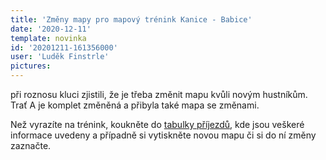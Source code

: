 ```yaml
---
title: 'Změny mapy pro mapový trénink Kanice - Babice'
date: '2020-12-11'
template: novinka
id: '20201211-161356000'
user: 'Luděk Finstrle'
pictures:
---
```

při roznosu kluci zjistili, že je třeba změnit mapu kvůli novým hustníkům. Trať A je komplet změněná a přibyla také mapa se změnami.

Než vyrazíte na trénink, koukněte do [tabulky příjezdů](https://docs.google.com/spreadsheets/d/1kBkz4fRNtzndRUKCsunOPk2Y1SbF5ij5ZxqUe33MZ1w/edit#gid=290019149), kde jsou veškeré informace uvedeny a případně si vytiskněte novou mapu či si do ní změny zaznačte.
